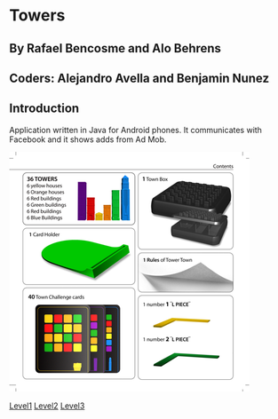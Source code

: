 # Towers 
## By Rafael Bencosme and Alo Behrens
## Coders: Alejandro Avella and Benjamin Nunez

## Introduction
Application written in Java for Android phones.  It communicates with Facebook and it shows adds from Ad Mob.

![Towers rules](images/rules.png)

[Level1](images/level1.png)
[Level2](images/level2.png)
[Level3](images/level3.png)
